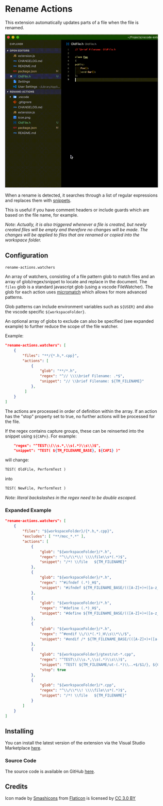 # Rename Actions

This extension automatically updates parts of a file when the file is renamed.

![video](https://raw.githubusercontent.com/Gruntfuggly/rename-actions/master/video.gif)

When a rename is detected, it searches through a list of
regular expressions and replaces them with
[snippets](https://code.visualstudio.com/docs/editor/userdefinedsnippets#_creating-your-own-snippets).

This is useful if you have comment headers or include guards which are based on
the file name, for example.

*Note: Actually, it is also triggered whenever a file is created, but newly created files will be empty and therefore no changes will be made. The changes will be applied to files that are renamed or copied into the workspace folder.*

## Configuration

`rename-actions.watchers`

An array of watchers, consisting of a file pattern glob to match files and an
array of glob/regex/snippet to locate and replace in the document. The `files`
glob is a standard javascript glob (using a vscode FileWatcher). The glob for
each action uses [micromatch](https://github.com/micromatch/micromatch) which
allows for more advanced patterns.

Glob patterns can include environment variables such as `${USER}` and also the
vscode specific `${workspaceFolder}`.

An optional array of globs to exclude can also be specified (see expanded
example) to further reduce the scope of the file watcher.

Example:

```json
"rename-actions.watchers": [
    {
        "files": "**/{*.h,*.cpp}",
        "actions": [
            {
                "glob": "**/*.h",
                "regex": "^// \\\\brief Filename: .*$",
                "snippet": "// \\brief Filename: ${TM_FILENAME}"
            },
         ]
    }
]
```

The actions are processed in order of definition within the array. If an action
has the "stop" property set to true, no further actions will be processed for
the file.

If the regex contains capture groups, these can be reinserted into the snippet
using `${CAPn}`. For example:

```json
    "regex": "^TEST\\(\\s.*,\\s(.*)\\s\\)$",
    "snippet": "TEST( ${TM_FILENAME_BASE}, ${CAP1} )"
```

will change:

```txt
TEST( OldFile, PerformTest )
```

into

```txt
TEST( NewFile, PerformTest )
```

*Note: literal backslashes in the regex need to be double escaped.*

### Expanded Example

```json
"rename-actions.watchers": [
    {
        "files": "${workspaceFolder}/{*.h,*.cpp}",
        "excludes": [ "**/moc_*.*" ],
        "actions": [
            {
                "glob": "${workspaceFolder}/*.h",
                "regex": "^\\/\\*\\! \\\\file\\s*(.*)$",
                "snippet": "/*! \\file   ${TM_FILENAME}"
            },
            {
                "glob": "${workspaceFolder}/*.h",
                "regex": "^#ifndef (.*)_H$",
                "snippet": "#ifndef ${TM_FILENAME_BASE/(([A-Z]+)+([a-z_]+))?/$2${3:/upcase}${3:+_}/g}H"
            },
            {
                "glob": "${workspaceFolder}/*.h",
                "regex": "^#define (.*)_H$",
                "snippet": "#define ${TM_FILENAME_BASE/(([A-Z]+)+([a-z_]+))?/$2${3:/upcase}${3:+_}/g}H"
            },
            {
                "glob": "${workspaceFolder}/*.h",
                "regex": "^#endif \\/\\*(.*)_H\\s\\*\\/$",
                "snippet": "#endif /* ${TM_FILENAME_BASE/(([A-Z]+)+([a-z_]+))?/$2${3:/upcase}${3:+_}/g}H */"
            },
            {
                "glob": "${workspaceFolder}/gtest/ut-*.cpp",
                "regex": "^TEST\\(\\s.*,\\s(.*)\\s\\)$",
                "snippet": "TEST( ${TM_FILENAME/ut-(.*)\\..+$/$1/}, ${CAP1} )",
                "stop": true
            },
            {
                "glob": "${workspaceFolder}/*.cpp",
                "regex": "^\\/\\*\\! \\\\file\\s*(.*)$",
                "snippet": "/*! \\file   ${TM_FILENAME}"
            }
        ]
    }
]
```

## Installing

You can install the latest version of the extension via the Visual Studio
Marketplace [here](https://marketplace.visualstudio.com/items?itemName=Gruntfuggly.rename-actions).

### Source Code

The source code is available on GitHub [here](https://github.com/Gruntfuggly/rename-actions).

## Credits

Icon made by [Smashicons](https://www.flaticon.com/authors/smashicons) from [Flaticon](https://www.flaticon.com/) is licensed by [CC 3.0 BY](http://creativecommons.org/licenses/by/3.0/)
